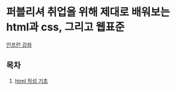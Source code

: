 # 퍼블리셔 취업을 위해 제대로 배워보는 html과 css, 그리고 웹표준
[인프런 강좌](https://www.inflearn.com/course/html-css-webazit)

## 목차

1. [html 작성 기초](./1.section/section1.md)
